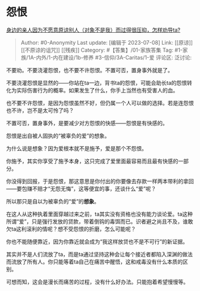 # 怨恨
[身边的亲人因为不愿意原谅别人（对象不是我）而过得很压抑，怎样劝导ta?](https://www.zhihu.com/question/455128235/answer/1842812747)

> Author: #0-Anonymity
> Last update: [编辑于 2023-07-08]
> Link: [[原谅]] [[不原谅的诅咒]] [[残疾]]
> Category: #【答集】/01-家族答集
> Tag: #1-家族/1A-内外/1-内在建设/1b-修养 #3-信仰/3A-Caritas/1-爱
> 评论区:
> 泛讨论:

不要劝。不要浇灌怨恨，也不要不许怨恨。不置可否，置身事外就是了。

不要浇灌怨恨是显然的——你站在ta一边，背书ta的怨恨，可能会助长ta的怨恨转化为实际伤害行为的概率。如果发生了什么，你手上当然也有受害人的血。

也不要不许怨恨，是因为怨恨虽然不好，但仍属一个人可以做的选择。若是连怨恨也不许，岂不是太可怜了吗？

不置可否，置身事外，是要减少对方怨恨的快感——怨恨是有快感的。

怨恨是出自被人固执的“被辜负的爱”的想象。

为什么说是想象？因为爱根本就不是施予，爱是那个不怨恨。

你施予，其实你享受了施予本身，这只完成了爱里面最容易而且最有快感的一部分。

你没得到回报，于是怨恨，那这意思是你付出的你要像去存款一样两本带利的拿回——要包赚不赔才“无怨无悔”，这等便宜的事，还谈什么“爱”呢？

所以那只是自以为被辜负的“爱”的**想象**。

在这人从这种执着里面穿越过来之前，ta其实没有资格也没有能力谈论爱。ta这种所谓“爱”，只是强行发放的贷款，带着倒钩的毒饵而已。识者避之尚且不及，谁敢欠ta这利滚利的情呢？想不受怨恨的折磨，怎么可能呢？

你也不能随便靠近，因为你靠近就会成为“我这样放贷也不是不可行”的新证据。

其实并不是人们流放了ta，而是ta通过坚持这种会让每个接近者都陷入深渊的做法而流放了所有人。你只能等着ta自己在痛苦中醒悟，这和戒毒没有什么本质的区别。

可想而知，这会是漫长而痛苦的过程，没有什么好办法。只能抱着希望慢慢等。